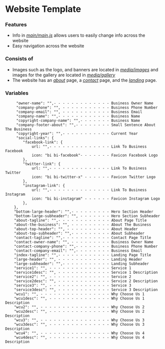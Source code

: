 # Website Template
### Features
* Info in <a href="main/main.js">*main/main.js*</a> allows users to easily change info across the website
* Easy navigation across the website

### Consists of
* Images such as the logo, and banners are located in <a href="media/images">*media/images*</a> and images for the gallery are located in <a href="media/gallery">*media/gallery*</a>
* The website has an <a href="about">*about*</a> page, a <a href="contact">*contact*</a> page, and the <a href="">*landing*</a> page.

### Variables

```
     "owner-name": "",- - - - - - - - - - - - - Business Owner Name
     "company-phone": "", - - - - - - - - - - - Business Phone Number
     "company-email": "", - - - - - - - - - - - Business Email
     "company-name": "",- - - - - - - - - - - - Business Name
     "copyright-company-name": "",- - - - - - - Business Name
     "company-footer-about": "",- - - - - - - - Small Sentence About The Business
     "copyright-year": "",- - - - - - - - - - - Current Year
     "social-links": {
        "facebook-link": {
            url: "",- - - - - - - - - - - - - - Link To Business Facebook
            icon: "bi bi-facebook"- - - - - - - Favicon Facebook Logo
        },
        "twitter-link": {
            url: "",- - - - - - - - - - - - - - Link To Business Twitter
            icon: "bi bi-twitter-x" - - - - - - Favicon Twitter Logo
        },
        "instagram-link": {
            url: "",- - - - - - - - - - - - - - Link To Business Instagram
            icon: "bi bi-instagram" - - - - - - Favicon Instagram Logo
        },
    },
    "bottom-large-header": "",- - - - - - - - - Hero Section Header
    "bottom-large-subheader": "", - - - - - - - Hero Section Subheader
    "about-tagline": "",- - - - - - - - - - - - About Page Title
    "about-the-business": "", - - - - - - - - - About The Business
    "about-top-header": "", - - - - - - - - - - About Header
    "about-top-subheader": "",- - - - - - - - - About Subheader
    "contact-tagline": "",- - - - - - - - - - - Contact Page Title
    "contact-owner-name": "", - - - - - - - - - Business Owner Name
    "contact-company-phone": "",- - - - - - - - Business Phone Number
    "contact-company-email": "",- - - - - - - - Business Email
    "index-tagline": "",- - - - - - - - - - - - Landing Page Title
    "large-header": "", - - - - - - - - - - - - Landing Header
    "large-subheader": "",- - - - - - - - - - - Landing Subheader
    "service1": "", - - - - - - - - - - - - - - Service 1
    "service1desc": "", - - - - - - - - - - - - Service 1 Description
    "service2": "", - - - - - - - - - - - - - - Service 2
    "service2desc": "", - - - - - - - - - - - - Service 2 Description
    "service3": "", - - - - - - - - - - - - - - Service 3
    "service3desc": "", - - - - - - - - - - - - Service 3 Description
    "wcu1": "", - - - - - - - - - - - - - - - - Why Choose Us 1
    "wcu1desc": "", - - - - - - - - - - - - - - Why Choose Us 1 Description
    "wcu2": "", - - - - - - - - - - - - - - - - Why Choose Us 2
    "wcu2desc": "", - - - - - - - - - - - - - - Why Choose Us 2 Description
    "wcu3": "", - - - - - - - - - - - - - - - - Why Choose Us 3
    "wcu3desc": "", - - - - - - - - - - - - - - Why Choose Us 3 Description
    "wcu4": "", - - - - - - - - - - - - - - - - Why Choose Us 4
    "wcu4desc": "", - - - - - - - - - - - - - - Why Choose Us 4 Description
```
